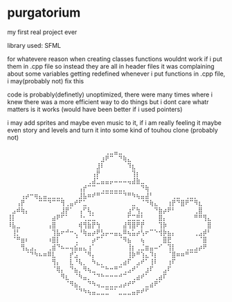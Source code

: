 # purgatorium

my first real project ever

library used: SFML

for whatevere reason when creating classes functions wouldnt work if i put them in .cpp file so instead they are all in header files
it was complaining about some variables getting redefined whenever i put functions in .cpp file, i may(probably not) fix this

code is probably(definetly) unoptimized, there were many times where i knew there was a more efficient way to do things but i dont care
whatr matters is it works (would have been better if i used pointers)

i may add sprites and maybe even music to it, if i am really feeling it maybe even story and levels and turn it into some kind of touhou clone
(probably not)


⠀⠀⠀⠀⠀⠀⠀⠀⠀⠀⠀⠀⠀⠀⠀⠀⠀⠀⠀⠀⠀⠀⢀⣀⣤⣀⠀⠀⠀⠀⠀⠀⠀⠀⠀⠀⠀⠀⠀⠀⠀⠀⠀⠀⠀⠀
⠀⠀⠀⠀⠀⠀⠀⠀⠀⠀⠀⠀⠀⠀⠀⠀⠀⠀⠀⠀⠀⣰⠟⠉⠀⠙⢷⣄⠀⠀⠀⠀⠀⠀⠀⠀⠀⠀⠀⠀⠀⠀⠀⠀⠀⠀
⠀⠀⠀⠀⠀⠀⠀⠀⠀⠀⠀⠀⠀⠀⠀⠀⠀⠀⠀⠀⣸⠇⠀⠀⠀⠀⠀⠹⣆⠀⠀⠀⠀⠀⠀⠀⠀⠀⠀⠀⠀⠀⠀⠀⠀⠀
⠀⠀⠀⠀⠀⠀⠀⠀⠀⠀⠀⠀⠀⠀⠀⠀⠀⠀⠀⢠⡟⠀⠀⠀⠀⠀⠀⠀⢹⡆⠀⠀⠀⠀⠀⠀⠀⠀⠀⠀⠀⠀⠀⠀⠀⠀
⠀⠀⠀⠀⠀⠀⠀⠀⠀⠀⠀⠀⠀⠀⠀⠀⠀⠀⢀⣼⣁⣤⣤⡤⠤⠤⠤⢤⣼⣷⣀⠀⠀⠀⠀⠀⠀⠀⠀⠀⠀⠀⠀⠀⠀⠀
⠀⠀⠀⠀⠀⠀⠀⠀⠀⠀⠀⠀⠀⠀⠀⠀⢠⡞⠉⠉⠀⢀⣀⣀⣀⣀⡀⠀⠀⠀⠙⢷⠀⠀⠀⠀⠀⠀⠀⠀⠀⠀⠀⠀⠀⠀
⠀⠀⠀⢠⡴⠒⢶⣄⣤⣀⣀⣀⡀⠀⠀⠀⣸⣧⠶⠞⠛⠉⠉⠉⠉⠉⠙⠛⠳⢦⣤⣼⠃⠀⠀⠀⠀⢀⣀⠀⢀⣀⡀⠀⠀⠀
⠀⠀⢠⡟⠀⠀⠀⠉⠉⠙⠉⠉⢻⢀⣤⠞⠋⣁⠀⠀⠀⠀⠀⠀⠀⠀⠀⠀⣀⠀⠈⠙⢷⣄⠀⠀⢰⡟⠙⣿⠟⠉⠻⣆⠀⠀
⠀⣠⠾⢷⡄⠀⠀⠀⠀⠀⠀⠀⣸⡟⠁⠀⢠⠋⢧⡀⠀⠀⠀⠀⠀⠀⠀⣰⠋⢳⡀⠀⠀⠙⣷⡴⠟⠃⠀⠀⠀⠀⢀⣿⠀⠀
⢸⡇⠀⠀⠀⠀⠀⠀⠀⠀⣴⠟⠋⠁⠀⠀⠘⢂⣈⣁⠀⠀⠀⠀⠀⠀⠀⣋⣉⣛⢃⠀⠀⠀⣿⡄⠀⠀⠀⠀⠀⠀⠛⠛⢻⣄
⠸⣧⣀⠀⠀⠀⠀⠀⠀⢠⣿⠀⠀⠀⠀⠀⢾⢻⣷⡟⢳⠀⠀⠀⠀⠀⣼⢻⣿⠟⡟⠀⠀⠀⢹⡷⠀⠀⠀⠀⠀⠀⠀⠀⠀⣿
⠀⢸⡃⠀⠀⠀⠀⠀⠀⠀⢹⣧⠖⠚⠒⢄⠘⢷⣤⡴⠟⣣⡤⠤⣤⣄⠿⢦⣥⡴⢣⠖⠉⠑⢺⡷⣦⡄⠀⠀⠀⠀⢀⣠⡾⠃
⠀⠈⠛⣶⠆⠀⠀⠀⠀⠰⣿⡇⠀⠀⠀⢈⠀⠀⠀⡴⠋⠁⠀⠀⠀⠈⠻⣦⠀⠀⢦⠀⠀⠀⠀⣿⣟⠀⠀⠀⠀⠀⠀⠈⣿⠀
⠀⠀⠀⢻⣄⣠⡀⠀⠀⢀⣾⠙⠦⠤⢤⣮⣤⣄⢰⠁⠀⠀⠀⠀⠀⠀⠀⢸⡆⢀⣈⣶⣤⠤⠊⠀⢹⡇⠀⠀⢀⣀⣠⡴⠟⠀
⠀⠀⠀⠀⠈⠙⠳⠦⠶⠿⣇⠀⠀⠀⡞⣡⠀⠈⠻⡄⠀⠀⠀⠀⠀⠀⠀⢸⡷⠛⢱⣄⠹⡆⠀⠀⠈⣿⠶⠶⠛⠉⠉⠀⠀⠀
⠀⠀⠀⠀⠀⠀⠀⠀⠀⠀⢻⡄⠀⠀⣇⠘⢧⡀⠀⠳⣄⡀⠀⠀⠀⢀⣴⠏⠀⣠⠞⠁⢸⠇⠀⠀⢰⠏⠀⠀⠀⠀⠀⠀⠀⠀
⠀⠀⠀⠀⠀⠀⠀⠀⠀⠀⠈⢿⡄⠀⠙⣦⡀⠻⢦⣀⠀⠉⠓⠒⠛⠉⢀⣠⠞⠁⠀⣰⠏⠀⠀⣠⠏⠀⠀⠀⠀⠀⠀⠀⠀⠀
⠀⠀⠀⠀⠀⠀⠀⠀⠀⠀⠀⠀⠻⣆⠀⠈⠳⣤⡀⠈⠙⠓⠒⠒⠒⠚⠉⠀⢀⣴⠞⠁⠀⢀⣴⠏⠀⠀⠀⠀⠀⠀⠀⠀⠀⠀
⠀⠀⠀⠀⠀⠀⠀⠀⠀⠀⠀⠀⠀⠈⠻⣦⡀⠀⠙⠳⢤⣀⣀⣀⣀⣠⡴⠞⠋⠀⠀⣀⣴⠟⠁⠀⠀⠀⠀⠀⠀⠀⠀⠀⠀⠀
⠀⠀⠀⠀⠀⠀⠀⠀⠀⠀⠀⠀⠀⠀⠀⠈⠙⠳⢦⣤⣀⣀⣉⠉⠁⣀⣀⣀⣤⡶⠞⠋⠀⠀⠀⠀⠀⠀⠀⠀⠀
